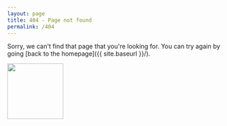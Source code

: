 ```yaml
---
layout: page
title: 404 - Page not found
permalink: /404
---
```


Sorry, we can't find that page that you're looking for. You can try again by going [back to the homepage]({{ site.baseurl }}/).

<img src="{{ site.baseurl }}/images/404.png" height="128" width="128" />
